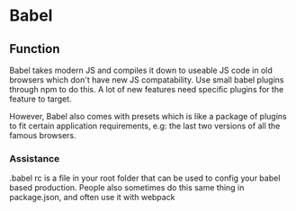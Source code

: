 # Babel

## Function

Babel takes modern JS and compiles it down to useable JS code in old browsers which don't have new JS compatability. Use small babel plugins through npm to do this. A lot of new features need specific plugins for the feature to target. 

However, Babel also comes with presets which is like a package of plugins to fit certain application requirements, e.g: the last two versions of all the famous browsers. 

### Assistance

.babel rc is a file in your root folder that can be used to config your babel based production. People also sometimes do this same thing in package.json, and often use it with webpack